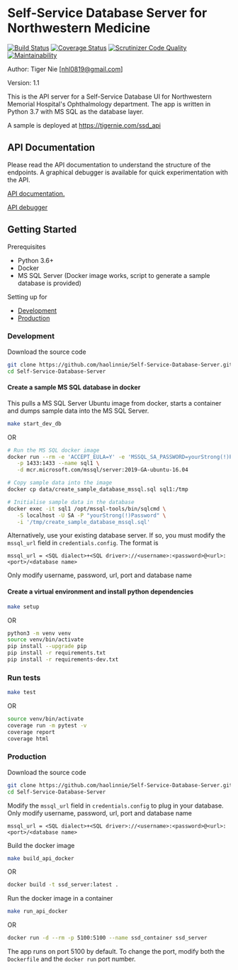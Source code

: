 # Self-Service Database Server for Northwestern Medicine

[![Build Status](https://travis-ci.com/haolinnie/Self-Service-Database-Server.svg?branch=master)](https://travis-ci.com/haolinnie/Self-Service-Database-Server)
[![Coverage Status](https://coveralls.io/repos/github/haolinnie/Self-Service-Database-Server/badge.svg)](https://coveralls.io/github/haolinnie/Self-Service-Database-Server)
[![Scrutinizer Code Quality](https://scrutinizer-ci.com/g/haolinnie/Self-Service-Database-Server/badges/quality-score.png?b=master)](https://scrutinizer-ci.com/g/haolinnie/Self-Service-Database-Server/?branch=master)
[![Maintainability](https://api.codeclimate.com/v1/badges/cf924c7e3dd6dc57e4f3/maintainability)](https://codeclimate.com/github/haolinnie/Self-Service-Database-Server/maintainability)

Author: Tiger Nie [nhl0819@gmail.com]

Version: 1.1

This is the API server for a Self-Service Database UI for Northwestern Memorial Hospital's Ophthalmology department. The app is written in Python 3.7 with MS SQL as the database layer.

A sample is deployed at https://tigernie.com/ssd_api

## API Documentation

Please read the API documentation to understand the structure of the endpoints. A graphical debugger is available for quick experimentation with the API.

[API documentation.](docs/APIDocumentation.md)

[API debugger](https://tigernie.com/ssd_api)

## Getting Started

Prerequisites

- Python 3.6+
- Docker
- MS SQL Server (Docker image works, script to generate a sample database is provided)

Setting up for

- [Development](#development)
- [Production](#production)

### Development

Download the source code

```bash
git clone https://github.com/haolinnie/Self-Service-Database-Server.git
cd Self-Service-Database-Server
```

#### Create a sample MS SQL database in docker

This pulls a MS SQL Server Ubuntu image from docker, starts a container and dumps sample data into the MS SQL Server.

```bash
make start_dev_db
```

OR

```bash
# Run the MS SQL docker image
docker run --rm -e 'ACCEPT_EULA=Y' -e 'MSSQL_SA_PASSWORD=yourStrong(!)Password' \
   -p 1433:1433 --name sql1 \
   -d mcr.microsoft.com/mssql/server:2019-GA-ubuntu-16.04

# Copy sample data into the image
docker cp data/create_sample_database_mssql.sql sql1:/tmp

# Initialise sample data in the database
docker exec -it sql1 /opt/mssql-tools/bin/sqlcmd \
   -S localhost -U SA -P "yourStrong(!)Password" \
   -i '/tmp/create_sample_database_mssql.sql'
```

Alternatively, use your existing database server. If so, you must modify the `mssql_url` field in `credentials.config`. The format is

`mssql_url = <SQL dialect>+<SQL driver>://<username>:<password>@<url>:<port>/<database name>`

Only modify username, password, url, port and database name

#### Create a virtual environment and install python dependencies

```bash
make setup
```

OR

```bash
python3 -m venv venv
source venv/bin/activate
pip install --upgrade pip
pip install -r requirements.txt
pip install -r requirements-dev.txt
```

### Run tests

```bash
make test
```

OR

```bash
source venv/bin/activate
coverage run -m pytest -v
coverage report
coverage html
```


### Production

Download the source code

```bash
git clone https://github.com/haolinnie/Self-Service-Database-Server.git
cd Self-Service-Database-Server
```

Modify the `mssql_url` field in `credentials.config` to plug in your database. Only modify username, password, url, port and database name

`mssql_url = <SQL dialect>+<SQL driver>://<username>:<password>@<url>:<port>/<database name>`

Build the docker image

```bash
make build_api_docker
```

OR

```bash
docker build -t ssd_server:latest .
```

Run the docker image in a container

```bash
make run_api_docker
```

OR

```bash
docker run -d --rm -p 5100:5100 --name ssd_container ssd_server
```

The app runs on port 5100 by default. To change the port, modify both the `Dockerfile` and the `docker run` port number.
